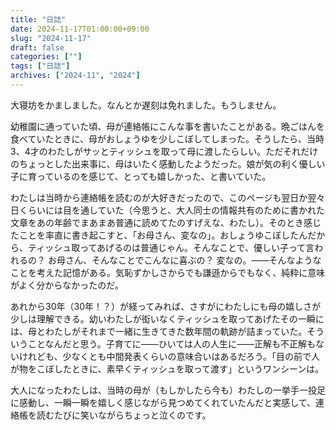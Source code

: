```yaml
---
title: "日誌"
date: 2024-11-17T01:00:00+09:00
slug: "2024-11-17"
draft: false
categories: [""]
tags: ["日誌"]
archives: ["2024-11", "2024"]
---
```

大寝坊をかましました。なんとか遅刻は免れました。もうしません。

幼稚園に通っていた頃、母が連絡帳にこんな事を書いたことがある。晩ごはんを食べていたときに、母がおしょうゆを少しこぼしてしまった。そうしたら、当時3、4才のわたしがサッとティッシュを取って母に渡したらしい。ただそれだけのちょっとした出来事に、母はいたく感動したようだった。娘が気の利く優しい子に育っているのを感じて、とっても嬉しかった、と書いていた。

わたしは当時から連絡帳を読むのが大好きだったので、このページも翌日か翌々日くらいには目を通していた（今思うと、大人同士の情報共有のために書かれた文章をあの年齢でまあまあ普通に読めてたのすげえな、わたし）。そのとき感じたことを率直に書き起こすと、「お母さん、変なの」。おしょうゆこぼしたんだから、ティッシュ取ってあげるのは普通じゃん。そんなことで、優しい子って言われるの？ お母さん、そんなことでこんなに喜ぶの？ 変なの。――そんなようなことを考えた記憶がある。気恥ずかしさからでも謙遜からでもなく、純粋に意味がよく分からなかったのだ。

あれから30年（30年！？）が経ってみれば、さすがにわたしにも母の嬉しさが少しは理解できる。幼いわたしが衒いなくティッシュを取ってあげたその一瞬には、母とわたしがそれまで一緒に生きてきた数年間の軌跡が詰まっていた。そういうことなんだと思う。子育てに――ひいては人の人生に――正解も不正解もないけれども、少なくとも中間発表くらいの意味合いはあるだろう。「目の前で人が物をこぼしたときに、素早くティッシュを取って渡す」というワンシーンは。

大人になったわたしは、当時の母が（もしかしたら今も）わたしの一挙手一投足に感動し、一瞬一瞬を嬉しく感じながら見つめてくれていたんだと実感して、連絡帳を読むたびに笑いながらちょっと泣くのです。
